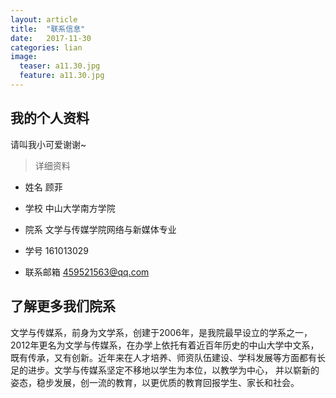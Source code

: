 ```yaml
---
layout: article
title:  "联系信息"
date:   2017-11-30
categories: lian
image:
  teaser: a11.30.jpg
  feature: a11.30.jpg
---
```


## 我的个人资料


请叫我小可爱谢谢~



> 详细资料
- 姓名
顾菲

- 学校
中山大学南方学院

- 院系
文学与传媒学院网络与新媒体专业

- 学号
161013029

- 联系邮箱
459521563@qq.com

## 了解更多我们院系

文学与传媒系，前身为文学系，创建于2006年，是我院最早设立的学系之一，2012年更名为文学与传媒系，在办学上依托有着近百年历史的中山大学中文系，既有传承，又有创新。近年来在人才培养、师资队伍建设、学科发展等方面都有长足的进步。文学与传媒系坚定不移地以学生为本位，以教学为中心， 并以崭新的姿态，稳步发展，创一流的教育，以更优质的教育回报学生、家长和社会。

   

